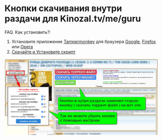 # Кнопки скачивания внутри раздачи для Kinozal.tv/me/guru

FAQ. Как установить?:
1. Установите приложение [Tampermonkey](https://www.tampermonkey.net) для браузера [Google](https://chrome.google.com/webstore/detail/dhdgffkkebhmkfjojejmpbldmpobfkfo), [Firefox](https://addons.mozilla.org/en-US/firefox/addon/tampermonkey/) или [Opera](https://addons.opera.com/en/extensions/details/tampermonkey-beta/)
2. [Скачайте и Установите скрипт](https://github.com/vovka1992/kinozal-magnet-buttons-inside/raw/main/kinozal-script.user.js)


<img width="640" alt="Картинка" src="https://raw.githubusercontent.com/vovka1992/kinozal-knopki-v-nutri/main/image.jpg?token=AO2HVFKVLQS7SQJP6XQ3RGC7QMJ34">
